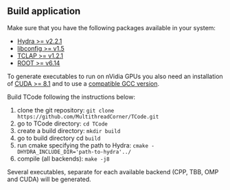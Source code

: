 Build application
-------------------------------
Make sure that you have the following packages available in your system:
- [Hydra >= v2.2.1](https://github.com/MultithreadCorner/Hydra/releases/tag/v2.2.1)
- [libconfig >= v1.5](https://github.com/hyperrealm/libconfig)
- [TCLAP >= v1.2.1](http://tclap.sourceforge.net/)
- [ROOT >= v6.14](https://root.cern.ch/)

To generate executables to run on nVidia GPUs you also need an installation of [CUDA >= 8.1](https://developer.nvidia.com/cuda-toolkit) and to use a [compatible GCC version](https://docs.nvidia.com/cuda/).

Build TCode following the instructions below:
1. clone the git repository: `git clone https://github.com/MultithreadCorner/TCode.git`
2. go to TCode directory: `cd TCode`
3. create a build directory: `mkdir build` 
4. go to build directory cd `build`
5. run cmake specifying the path to Hydra: `cmake -DHYDRA_INCLUDE_DIR='path-to-hydra'../`
6. compile (all backends): `make -j8`

Several executables, separate for each available backend (CPP, TBB, OMP and CUDA) will be generated.
